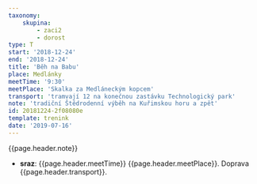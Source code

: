 ```yaml
---
taxonomy:
    skupina:
        - zaci2
        - dorost
type: T
start: '2018-12-24'
end: '2018-12-24'
title: 'Běh na Babu'
place: Medlánky
meetTime: '9:30'
meetPlace: 'Skalka za Medláneckým kopcem'
transport: 'tramvají 12 na konečnou zastávku Technologický park'
note: 'tradiční Štědrodenní výběh na Kuřimskou horu a zpět'
id: 20181224-2f08080e
template: trenink
date: '2019-07-16'
---
```

{{page.header.note}}
* **sraz**: {{page.header.meetTime}} {{page.header.meetPlace}}. Doprava {{page.header.transport}}.

